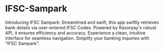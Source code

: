 # IFSC-Sampark
Introducing IFSC Sampark: Streamlined and swift, this app swiftly retrieves bank details via user-entered IFSC Codes. Powered by Razorpay's robust API, it ensures efficiency and accuracy. Experience a clean, intuitive interface for seamless navigation. Simplify your banking inquiries with "IFSC Sampark".
